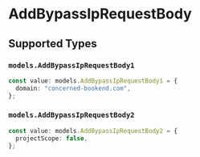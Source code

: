 # AddBypassIpRequestBody


## Supported Types

### `models.AddBypassIpRequestBody1`

```typescript
const value: models.AddBypassIpRequestBody1 = {
  domain: "concerned-bookend.com",
};
```

### `models.AddBypassIpRequestBody2`

```typescript
const value: models.AddBypassIpRequestBody2 = {
  projectScope: false,
};
```

